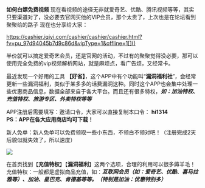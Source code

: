 **如何白嫖免费视频**
现在看视频的途径无非就爱奇艺、优酷、腾讯视频等等，其实只要渠道对了，没必要去官网买他的VIP会员，那个太贵了，上次也是在论坛看到聚聚给的路子
现在也分享给大家：

https://cashier.iqiyi.com/cashier/cashier/cashier.html?fv=pu_97d94045b7d9c86d&vipType=1&offline=1[]()

半价就可以搞定爱奇艺会员，还是官网的活动，不过有的聚聚觉得没必要，那可以使用完全免费的vip视频解析网站，就是麻烦点，看广告烦，又经常卡。


最近发现一个好用的工具 **【好省】**，这个APP中有个功能叫“**漏洞福利社**”，会经常更新一些漏洞福利，类似于某多多的话费漏洞这种。同时这个APP也会集中处理一些优惠商品信息，数据全部来自于各大平台。而且还有很多特权，***如：加油特权、充值特权、旅游专区、外卖特权等等***
 

APP注册后需要填写：邀请口令，大家可以直接复制本口令： **hi1314**   
**PS：APP在各大应用商店均可下载！**


新人免单：新人免单可以免费领取一些小东西，不领白不领对吧！（注册完成2天后貌似就失效了，所以速度）

![](https://tvax3.sinaimg.cn/large/be053e8bgy1ge1sx3h6xmj20b70agtbl.jpg)


在首页找到【**充值特权**】【**漏洞福利**】这两个选项，合理的利用可以很多薅羊毛！充值特权：一般都是虚拟商品充值，如：***互联网会员（如：爱奇艺、优酷、喜马拉雅等）、加油、星巴克、肯德基等等。（特别是加油：优惠特别多）***
